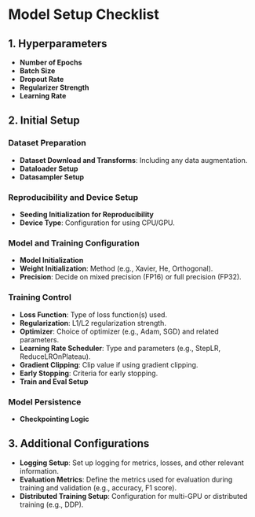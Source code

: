 # Model Setup Checklist

## 1. Hyperparameters

- **Number of Epochs**
- **Batch Size**
- **Dropout Rate**
- **Regularizer Strength**
- **Learning Rate**

## 2. Initial Setup

### Dataset Preparation

- **Dataset Download and Transforms**: Including any data augmentation.
- **Dataloader Setup**
- **Datasampler Setup**

### Reproducibility and Device Setup

- **Seeding Initialization for Reproducibility**
- **Device Type**: Configuration for using CPU/GPU.

### Model and Training Configuration

- **Model Initialization**
- **Weight Initialization**: Method (e.g., Xavier, He, Orthogonal).
- **Precision**: Decide on mixed precision (FP16) or full precision (FP32).

### Training Control

- **Loss Function**: Type of loss function(s) used.
- **Regularization**: L1/L2 regularization strength.
- **Optimizer**: Choice of optimizer (e.g., Adam, SGD) and related parameters.
- **Learning Rate Scheduler**: Type and parameters (e.g., StepLR, ReduceLROnPlateau).
- **Gradient Clipping**: Clip value if using gradient clipping.
- **Early Stopping**: Criteria for early stopping.
- **Train and Eval Setup**

### Model Persistence

- **Checkpointing Logic**

## 3. Additional Configurations

- **Logging Setup**: Set up logging for metrics, losses, and other relevant information.
- **Evaluation Metrics**: Define the metrics used for evaluation during training and validation (e.g., accuracy, F1 score).
- **Distributed Training Setup**: Configuration for multi-GPU or distributed training (e.g., DDP).
